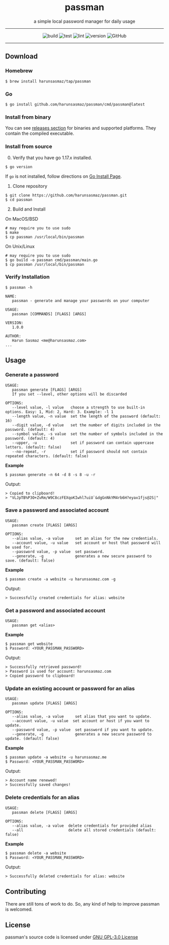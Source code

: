 <div align="center">
<h1>passman</h1>

a simple local password manager for daily usage

</div>


---

<div align="center">

![build](https://github.com/harunsasmaz/passman/actions/workflows/build.yaml/badge.svg)
![test](https://github.com/harunsasmaz/passman/actions/workflows/test.yaml/badge.svg)
![lint](https://github.com/harunsasmaz/passman/actions/workflows/gocilint.yaml/badge.svg)
![version](https://img.shields.io/badge/version-1.0.0-blue.svg)
<img alt="GitHub" src="https://img.shields.io/github/license/harunsasmaz/passman?">
</div>

--- 

## Download

### Homebrew

```
$ brew install harunsasmaz/tap/passman
```

### Go

```
$ go install github.com/harunsasmaz/passman/cmd/passman@latest
```

### Install from binary

You can see [releases section](https://github.com/harunsasmaz/passman/releases) for binaries and supported platforms. They contain the compiled executable.

### Install from source

0. Verify that you have go 1.17.x installed.

```
$ go version
```

If `go` is not installed, follow directions on [Go Install Page](https://go.dev/doc/install).

1. Clone repository

```
$ git clone https://github.com/harunsasmaz/passman.git
$ cd passman
```

2. Build and Install

On MacOS/BSD

```
# may require you to use sudo
$ make
$ cp passman /usr/local/bin/passman
```

On Unix/Linux

```
# may require you to use sudo
$ go build -o passman cmd/passman/main.go
$ cp passman /usr/local/bin/passman
```

### Verify Installation

```
$ passman -h

NAME:
   passman - generate and manage your passwords on your computer

USAGE:
   passman [COMMANDS] [FLAGS] [ARGS]

VERSION:
   1.0.0

AUTHOR:
   Harun Sasmaz <me@harunsasmaz.com>
...
```

## Usage

### Generate a password

```
USAGE:
   passman generate [FLAGS] [ARGS]
   If you set --level, other options will be discarded

OPTIONS:
   --level value, -l value   choose a strength to use built-in options. Easy: 1, Mid: 2, Hard: 3. Example: -l 1
   --length value, -n value  set the length of the password (default: 16)
   --digit value, -d value   set the number of digits included in the password. (default: 4)
   --symbol value, -s value  set the number of symbols included in the password. (default: 4)
   --upper, -u               set if password can contain uppercase letters. (default: false)
   --no-repeat, -r           set if password should not contain repeated characters. (default: false)
```

**Example**

```
$ passman generate -n 64 -d 8 -s 8 -u -r
```

Output:

```
> Copied to clipboard!
> "VLJpTB%P3O+ZvRm/W9C8czFEXqoKIwhl7uiU`&dgGnNkYM4rb6H?eyax1fjs@2S|"
```

### Save a password and associated account

```
USAGE:
   passman create [FLAGS] [ARGS]
   
OPTIONS:
   --alias value, -a value     set an alias for the new credentials.
   --account value, -u value   set account or host that password will be used for.
   --password value, -p value  set password.
   --generate, -g              generates a new secure password to save. (default: false)
```

**Example**

```
$ passman create -a website -u harunsasmaz.com -g 
```

Output:

```
> Successfully created credentials for alias: website
```

### Get a password and associated account

```
USAGE:
   passman get <alias>
```

**Example**

```
$ passman get website
$ Password: <YOUR_PASSMAN_PASSWORD>
```

Output:

```
> Successfully retrieved password!
> Password is used for account: harunsasmaz.com
> Copied password to clipboard!
```

### Update an existing account or password for an alias

```
USAGE:
   passman update [FLAGS] [ARGS]
   
OPTIONS:
   --alias value, -a value     set alias that you want to update.
   --account value, -u value  set account or host if you want to update.
   --password value, -p value  set password if you want to update.
   --generate, -g              generates a new secure password to update. (default: false)
```

**Example**

```
$ passman update -a website -u harunsasmaz.me
$ Password: <YOUR_PASSMAN_PASSWORD>
```

Output:

```
> Account name renewed!
> Successfully saved changes!
```

### Delete credentials for an alias

```
USAGE:
   passman delete [FLAGS] [ARGS]
   
OPTIONS:
   --alias value, -a value  delete credentials for provided alias
   --all                    delete all stored credentials (default: false)
```

**Example**

```
$ passman delete -a website
$ Password: <YOUR_PASSMAN_PASSWORD>
```

Output:

```
> Successfully deleted credentials for alias: website
```

## Contributing

There are still tons of work to do. So, any kind of help to improve passman is welcomed.

## License

passman's source code is licensed under [GNU GPL-3.0 License](https://choosealicense.com/licenses/gpl-3.0/)
